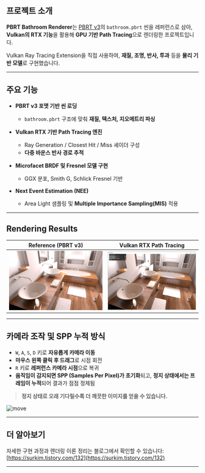 
## 프로젝트 소개

**PBRT Bathroom Renderer**는 [PBRT v3](https://pbrt.org/)의 `bathroom.pbrt` 씬을 레퍼런스로 삼아,
**Vulkan의 RTX 기능**을 활용해 **GPU 기반 Path Tracing**으로 렌더링한 프로젝트입니다.

Vulkan Ray Tracing Extension을 직접 사용하여, **재질, 조명, 반사, 투과** 등을 **물리 기반 모델**로 구현했습니다.

---

## 주요 기능

* **PBRT v3 포맷 기반 씬 로딩**

  * `bathroom.pbrt` 구조에 맞춰 **재질, 텍스처, 지오메트리 파싱**
* **Vulkan RTX 기반 Path Tracing 엔진**

  * Ray Generation / Closest Hit / Miss 셰이더 구성
  * **다중 바운스 반사 경로 추적**
* **Microfacet BRDF 및 Fresnel 모델 구현**

  * GGX 분포, Smith G, Schlick Fresnel 기반
* **Next Event Estimation (NEE)**

  * Area Light 샘플링 및 **Multiple Importance Sampling(MIS)** 적용

---

## Rendering Results

| Reference (PBRT v3)                          | Vulkan RTX Path Tracing                  |
| -------------------------------------------- | ---------------------------------------- |
| ![Reference](/images/bathroom_reference.jpg) | ![Rendered](/images/bathroom_result.PNG) |

---

## 카메라 조작 및 SPP 누적 방식

* `W`, `A`, `S`, `D` 키로 **자유롭게 카메라 이동**
* **마우스 왼쪽 클릭 후 드래그**로 시점 회전
* `R` 키로 **레퍼런스 카메라 시점**으로 복귀
* **움직임이 감지되면 SPP (Samples Per Pixel)가 초기화**되고,
  **정지 상태에서는 프레임이 누적**되어 결과가 점점 정제됨

> **정지 상태로 오래 기다릴수록 더 깨끗한 이미지를 얻을 수 있습니다.**

![move](/images/move.gif)

---

## 더 알아보기

자세한 구현 과정과 렌더링 이론 정리는 블로그에서 확인할 수 있습니다:
[https://surkim.tistory.com/132](https://surkim.tistory.com/132)

---
